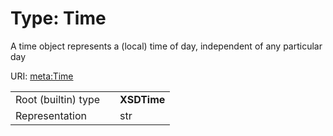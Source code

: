 
# Type: Time


A time object represents a (local) time of day, independent of any particular day

URI: [meta:Time](https://w3id.org/linkml/Time)

|  |  |  |
| --- | --- | --- |
| Root (builtin) type | | **XSDTime** |
| Representation | | str |
